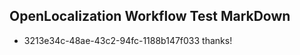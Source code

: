## OpenLocalization Workflow Test MarkDown
* 3213e34c-48ae-43c2-94fc-1188b147f033 thanks!

<!--HONumber=Aug16_HO4-->


